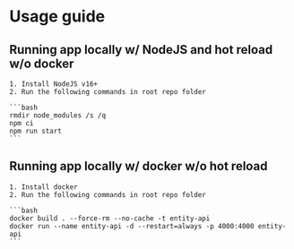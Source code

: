 # Usage guide

## Running app locally w/ NodeJS and hot reload w/o docker

    1. Install NodeJS v16+
    2. Run the following commands in root repo folder

    ```bash
    rmdir node_modules /s /q
    npm ci
    npm run start
    ```

## Running app locally w/ docker w/o hot reload

    1. Install docker
    2. Run the following commands in root repo folder

    ```bash
    docker build . --force-rm --no-cache -t entity-api
    docker run --name entity-api -d --restart=always -p 4000:4000 entity-api
    ```
